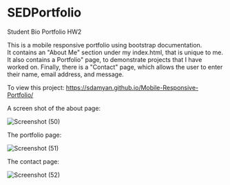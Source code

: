 # SEDPortfolio
Student Bio Portfolio HW2

This is a mobile responsive portfolio using bootstrap documentation.  
It contains an "About Me" section under my index.html, that is unique to me.
It also contains a Portfolio" page, to demonstrate projects that I have worked on.
Finally, there is a "Contact" page, which allows the user to enter their name, email address, and message.

To view this project:
https://sdamyan.github.io/Mobile-Responsive-Portfolio/

A screen shot of the about page:

![Screenshot (50)](https://user-images.githubusercontent.com/55151732/71232812-1a137b80-22b9-11ea-814e-70789839b14b.png)

The portfolio page:

![Screenshot (51)](https://user-images.githubusercontent.com/55151732/71232846-3d3e2b00-22b9-11ea-902c-d20954424633.png)

The contact page:

![Screenshot (52)](https://user-images.githubusercontent.com/55151732/71232876-5a72f980-22b9-11ea-9c2e-88520832b602.png)